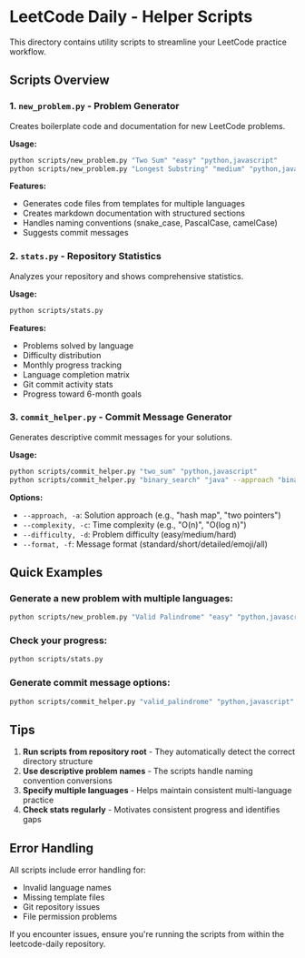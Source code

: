 # LeetCode Daily - Helper Scripts

This directory contains utility scripts to streamline your LeetCode practice workflow.

## Scripts Overview

### 1. `new_problem.py` - Problem Generator
Creates boilerplate code and documentation for new LeetCode problems.

**Usage:**
```bash
python scripts/new_problem.py "Two Sum" "easy" "python,javascript"
python scripts/new_problem.py "Longest Substring" "medium" "python,java,cpp"
```

**Features:**
- Generates code files from templates for multiple languages
- Creates markdown documentation with structured sections
- Handles naming conventions (snake_case, PascalCase, camelCase)
- Suggests commit messages

### 2. `stats.py` - Repository Statistics
Analyzes your repository and shows comprehensive statistics.

**Usage:**
```bash
python scripts/stats.py
```

**Features:**
- Problems solved by language
- Difficulty distribution
- Monthly progress tracking
- Language completion matrix
- Git commit activity stats
- Progress toward 6-month goals

### 3. `commit_helper.py` - Commit Message Generator
Generates descriptive commit messages for your solutions.

**Usage:**
```bash
python scripts/commit_helper.py "two_sum" "python,javascript"
python scripts/commit_helper.py "binary_search" "java" --approach "binary search" --complexity "O(log n)" --difficulty "easy"
```

**Options:**
- `--approach, -a`: Solution approach (e.g., "hash map", "two pointers")
- `--complexity, -c`: Time complexity (e.g., "O(n)", "O(log n)")  
- `--difficulty, -d`: Problem difficulty (easy/medium/hard)
- `--format, -f`: Message format (standard/short/detailed/emoji/all)

## Quick Examples

### Generate a new problem with multiple languages:
```bash
python scripts/new_problem.py "Valid Palindrome" "easy" "python,javascript,java"
```

### Check your progress:
```bash
python scripts/stats.py
```

### Generate commit message options:
```bash
python scripts/commit_helper.py "valid_palindrome" "python,javascript" --format all
```

## Tips

1. **Run scripts from repository root** - They automatically detect the correct directory structure
2. **Use descriptive problem names** - The scripts handle naming convention conversions
3. **Specify multiple languages** - Helps maintain consistent multi-language practice
4. **Check stats regularly** - Motivates consistent progress and identifies gaps

## Error Handling

All scripts include error handling for:
- Invalid language names
- Missing template files
- Git repository issues
- File permission problems

If you encounter issues, ensure you're running the scripts from within the leetcode-daily repository.
